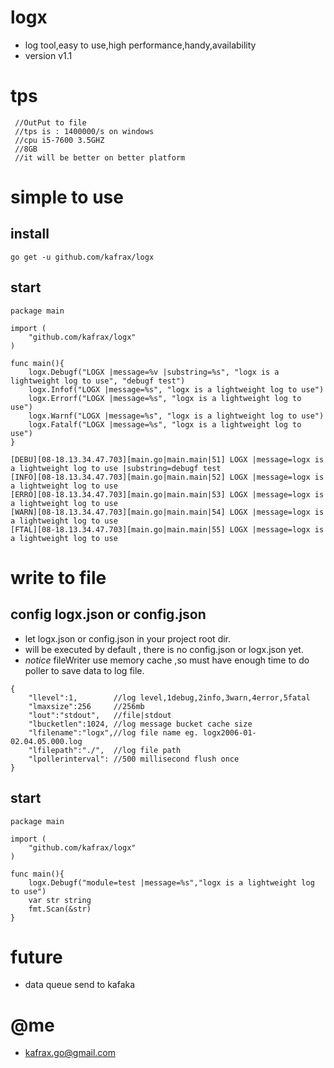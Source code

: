 # logx
 - log tool,easy to use,high performance,handy,availability
 - version v1.1
# tps
```
 //OutPut to file
 //tps is : 1400000/s on windows
 //cpu i5-7600 3.5GHZ
 //8GB
 //it will be better on better platform
```
# simple to use
## install

```
go get -u github.com/kafrax/logx
```
## start
```
package main

import (
    "github.com/kafrax/logx"
)

func main(){
    logx.Debugf("LOGX |message=%v |substring=%s", "logx is a lightweight log to use", "debugf test")
    logx.Infof("LOGX |message=%s", "logx is a lightweight log to use")
    logx.Errorf("LOGX |message=%s", "logx is a lightweight log to use")
    logx.Warnf("LOGX |message=%s", "logx is a lightweight log to use")
    logx.Fatalf("LOGX |message=%s", "logx is a lightweight log to use")
}
```
```
[DEBU][08-18.13.34.47.703][main.go|main.main|51] LOGX |message=logx is a lightweight log to use |substring=debugf test
[INFO][08-18.13.34.47.703][main.go|main.main|52] LOGX |message=logx is a lightweight log to use
[ERRO][08-18.13.34.47.703][main.go|main.main|53] LOGX |message=logx is a lightweight log to use
[WARN][08-18.13.34.47.703][main.go|main.main|54] LOGX |message=logx is a lightweight log to use
[FTAL][08-18.13.34.47.703][main.go|main.main|55] LOGX |message=logx is a lightweight log to use
```

#  write to file
## config logx.json or config.json
- let logx.json  or config.json in your project root dir.
- will be executed by default , there is no config.json or logx.json yet.
- *notice* fileWriter use memory cache ,so must have enough time to do poller to save data to log file.
```
{
    "llevel":1,        //log level,1debug,2info,3warn,4error,5fatal
    "lmaxsize":256     //256mb
    "lout":"stdout",   //file|stdout
    "lbucketlen":1024, //log message bucket cache size
    "lfilename":"logx",//log file name eg. logx2006-01-02.04.05.000.log
    "lfilepath":"./",  //log file path
    "lpollerinterval": //500 millisecond flush once
}
```
## start
```
package main

import (
    "github.com/kafrax/logx"
)

func main(){
    logx.Debugf("module=test |message=%s","logx is a lightweight log to use")
    var str string
    fmt.Scan(&str)
}
```

# future
 - data queue send to kafaka

# @me
 - kafrax.go@gmail.com